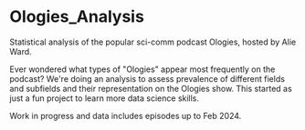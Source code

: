 # Ologies_Analysis
Statistical analysis of the popular sci-comm podcast Ologies, hosted by Alie Ward.

Ever wondered what types of "Ologies" appear most frequently on the podcast? We're doing an analysis to assess prevalence of different fields and subfields and their representation on the Ologies show. This started as just a fun project to learn more data science skills.

Work in progress and data includes episodes up to Feb 2024.
